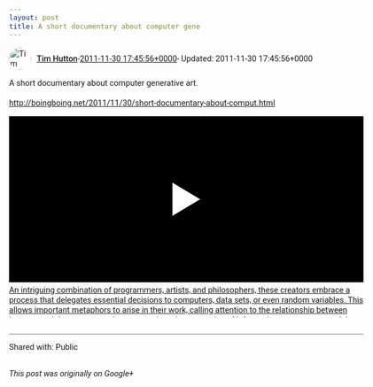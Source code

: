 ```yaml
---
layout: post
title: A short documentary about computer gene
---
```


<html><head><meta charset="utf-8"><title>A short documentary about computer generative art.&lt;br&gt;&lt;br&gt;&lt;a rel=&quot;nofollow&quot; t...</title><style>body {font: 11pt Roboto, Arial, sans-serif; max-width: 640px; margin: 24px;}.author-photo {border-radius: 50%; margin-right: 10px; width: 40px;}.author {font-weight: 500;}.main-content {margin: 15px 0 15px;}.post-title {font-weight: bold;}.location {display: block; margin-top: 15px;}.location img {float: left; margin-right: 5px; width: 20px;}.media-link {display: inline-block; max-width: 100%; vertical-align: top;}.media-link p {margin-top: 5px; max-height: 4em; overflow: scroll;}.media {max-height: 100vh; max-width: 100%;}.video-placeholder {background: black; display: flex; height: 300px; max-width: 100%; width: 640px;}.play-icon {border-bottom: 30px solid transparent; border-left: 50px solid white; border-top: 30px solid transparent; color: white; margin: auto;}.album {max-height: 800px; overflow: scroll; width: calc(100vw - 48px);}.album .media-link {margin-right: 5px; max-width: 250px;}.album .media {max-height: 250px;}.link-embed {border-top: 1px solid lightgrey; display: block; margin-top: 20px;}.link-embed img {max-width: 100%;}.inline-link-embed {display: block;}.inline-link-embed img {vertical-align: middle;}.link-title {display: inline-block; font-size: medium; font-weight: 300; padding-left: 1em;}.reshare-attribution {display: block; font-weight: bold; margin-bottom: 10px;}.poll-image {margin-bottom: 5px; max-height: 300px; max-width: 500px;}.poll-choice {align-items: center; display: flex; margin-bottom: 5px; max-width: 500px;}.poll-choice-percentage {background-color: lightblue; height: 100%; left: 0; position: absolute; z-index: -1;}.poll-choice-selected {margin-right: 5px;}.poll-choice-results {border: 1px solid lightgray; border-radius: 5px; display: flex; line-height: 40px; overflow: hidden; padding: 0 8px; position: relative;}.poll-choice-results, .poll-choice-description {flex-grow: 1; margin-right: 10px;}.poll-choice-image {width: 100%;}.poll-choice-image, .poll-choice-image img {max-height: 40px; max-width: 100px;}.poll-choice-votes {max-height: 100px; overflow: auto;}.plus-entity-embed {color: black; display: block; text-decoration: none;}.plus-entity-embed-cover-photo {max-height: 300px; max-width: 100%;}.plus-entity-embed-info {padding: 0 1em 1em;}.plus-entity-embed-info h2 {font-weight: 500; margin: 10px 0;}.plus-entity-embed-info p {font-size: small; margin: 0;}.collection-owner-avatar {border-radius: 50%; border: 2px solid white; height: 40px; margin-top: -22px;}.visibility {padding: 1em 0; border-top: 1px solid grey;}.post-activity {padding: 1em 0; border-top: 1px solid grey;}.comments {border-top: 1px solid gray; padding-top: 1em;}.comment + .comment {margin-top: 1em;}.comment .media-link, .comment .inline-link-embed {margin-top: 5px;}</style></head><body><div style="margin-bottom:1em;"><div style="display:flex; align-items:center"><img class="author-photo" src="https://lh4.googleusercontent.com/-epo4ZZKNqEw/AAAAAAAAAAI/AAAAAAAAVSU/qu3LpcHEnoQ/s64-c/photo.jpg" alt="Tim Hutton"><a href="https://plus.google.com/+TimHutton" target="_blank" class="author">Tim Hutton</a> - <a target="_blank" href="https://plus.google.com/+TimHutton/posts/FKtPPXEwrL4">2011-11-30 17:45:56+0000</a><span> - Updated: 2011-11-30 17:45:56+0000</span></div><div class="main-content">A short documentary about computer generative art.<br><br><a rel="nofollow" target="_blank" href="http://boingboing.net/2011/11/30/short-documentary-about-comput.html" class="ot-anchor bidi_isolate" jslog="10929; track:click" dir="ltr">http://boingboing.net/2011/11/30/short-documentary-about-comput.html</a></div><a href="http://www.youtube.com/watch?v=x0OK1GiI83s" target="_blank" class="media-link"><div class="video-placeholder" title="An intriguing combination of programmers, artists, and philosophers, these creators embrace a process that delegates essential decisions to computers, data sets, or even random variables. This allows important metaphors to arise in their work, calling attention to the relationship between humans and the computers that surround us, the mountains of information we generate, and the powerful impact that technology has on our relationships with each other. Featuring: Luke Dubois, Generative Composer Scott Draves, Generative Artist Will Wright, Game Designer Music by: Codex Machine, http://soundcloud.com/ms-codex Luke Dubois, http://lukedubois.com Revolution Void, http://www.jamendo.com/en/artist/revolutionvoid Tryad, http://tryad.org Reno Project, http://www.jamendo.com/en/artist/Reno_Project Follow Off Book: Twitter: @pbsoffbook Tumblr: http://pbsarts.tumblr.com/ Produced by Kornhaber Brown: http://www.kornhaberbrown.com"><span class="play-icon"></span></div><p>An intriguing combination of programmers, artists, and philosophers, these creators embrace a process that delegates essential decisions to computers, data sets, or even random variables. This allows important metaphors to arise in their work, calling attention to the relationship between humans and the computers that surround us, the mountains of information we generate, and the powerful impact that technology has on our relationships with each other. Featuring: Luke Dubois, Generative Composer Scott Draves, Generative Artist Will Wright, Game Designer Music by: Codex Machine, http://soundcloud.com/ms-codex Luke Dubois, http://lukedubois.com Revolution Void, http://www.jamendo.com/en/artist/revolutionvoid Tryad, http://tryad.org Reno Project, http://www.jamendo.com/en/artist/Reno_Project Follow Off Book: Twitter: @pbsoffbook Tumblr: http://pbsarts.tumblr.com/ Produced by Kornhaber Brown: http://www.kornhaberbrown.com</p></a></div><div class="visibility">Shared with: Public</div></body></html>

<i>This post was originally on Google+</i>